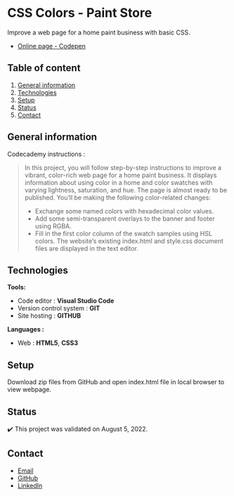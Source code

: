 # CSS Colors - Paint Store

Improve a web page for a home paint business with basic CSS.
- [Online page - Codepen](https://codepen.io/ByronMike/pen/YzLdjVa)

## Table of content
1. [General information](#General-information)
2. [Technologies](#Technologies)
3. [Setup](#Setup)
4. [Status](#Status)
5. [Contact](#Contact)

## General information

Codecademy instructions :
> In this project, you will follow step-by-step instructions to improve a vibrant, color-rich web page for a home paint business. It displays information about using color in a home and color swatches with varying lightness, saturation, and hue.
The page is almost ready to be published. You’ll be making the following color-related changes:
> - Exchange some named colors with hexadecimal color values.
> - Add some semi-transparent overlays to the banner and footer using RGBA.
> - Fill in the first color column of the swatch samples using HSL colors.
The website’s existing index.html and style.css document files are displayed in the text editor.

## Technologies
**Tools:**
 * Code editor : **Visual Studio Code**
 * Version control system : **GIT**
 * Site hosting : **GITHUB**
  
**Languages :**
 * Web : **HTML5**, **CSS3**
 
## Setup
Download zip files from GitHub and open index.html file in local browser to view webpage.

## Status
:heavy_check_mark: This project was validated on August 5, 2022.

## Contact
* [Email](mailto:auger.michaell@gmail.com)
* [GitHub](https://github.com/ByronMike)
* [LinkedIn](https://www.linkedin.com/in/auger-michael/)